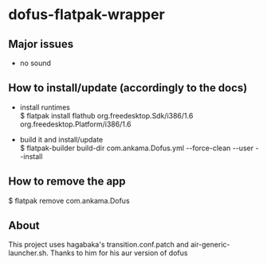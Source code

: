 # dofus-flatpak-wrapper  
## Major issues  
- no sound  

## How to install/update (accordingly to the docs)  
- install runtimes  
$ flatpak install flathub org.freedesktop.Sdk/i386/1.6 org.freedesktop.Platform/i386/1.6  
  
- build it and install/update  
$ flatpak-builder build-dir  com.ankama.Dofus.yml --force-clean --user --install   
  
## How to remove the app  
$ flatpak remove com.ankama.Dofus

## About
This project uses hagabaka's transition.conf.patch and air-generic-launcher.sh.
Thanks to him for his aur version of dofus
